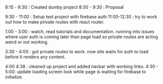 8:15 - 8:30  : Created dumby project
8:30 - 9:30  : Proposal

9:30 - 11:00 : Setup test project with firebase auth 
11:00-12:30  : try to work out how to make private routes with react router.

1:00 - 3:00 : watch, read tutorials and documentation. running into issues where user auth is coming later than page load so private routes are acting weird or not working. 

3:30 - 4:00 : got private routes to work. now site waits for auth to load before it renders any content. 

4:00 4:38 : cleaned up project and added navbar with working links.
4:30 - 5:00: update loading screen look while page is waiting for firebase to initialize.